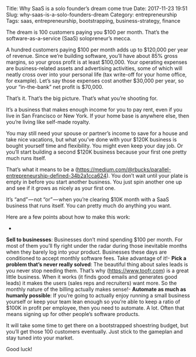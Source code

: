 Title: Why SaaS is a solo founder’s dream come true
Date: 2017-11-23 19:51
Slug: why-saas-is-a-solo-founders-dream
Category: entrepreneurship
Tags: saas, entrepreneurship, bootstrapping, business-strategy, finance

The dream is 100 customers paying you $100 per month. That’s the software-as-a-service (SaaS) solopreneur’s mecca.

A hundred customers paying $100 per month adds up to $120,000 per year of revenue. Since we’re building software, you’ll have about 85% gross margins, so your gross profit is at least $100,000. Your operating expenses are business-related assets and advertising activities, some of which will neatly cross over into your personal life (tax write-off for your home office, for example). Let’s say those expenses cost another $30,000 per year, so your “in-the-bank” net profit is $70,000.

That’s it. That’s the big picture. That’s what you’re shooting for.

It’s a business that makes enough income for you to pay rent, even if you live in San Francisco or New York. If your home base is anywhere else, then you’re living like self-made royalty.

You may still need your spouse or partner’s income to save for a house and take nice vacations, but what you’ve done with your $120K business is bought yourself time and flexibility. You might even keep your day job. Or you’ll start building a second $120K business because your first one pretty much runs itself.

That’s what it means to be a (https://medium.com/@rbucks/parallel-entrepreneurship-defined-34b2a1cca624). You don’t wait until your plate is empty in before you start another business. You just spin another one up and see if it grows as nicely as your first one.

It’s “and” — not “or” — when you’re clearing $10K month with a SaaS business that runs itself. You can pretty much do anything you want.

Here are a few points about how to make this work:

- 
**Sell to businesses**: Businesses don’t mind spending $100 per month. For most of them you’ll fly right under the radar during those inevitable months when they barely log into your product. Businesses these days are conditioned to accept monthly software fees. Take advantage of it!- 
**Pick a problem that’s never really solved**: The beautiful thing about sales leads is you never stop needing them. That’s why (https://www.toofr.com) is a great little business. When it works (it finds good emails and generates good leads) it makes the users (sales reps and recruiters) want more. So the monthly nature of the billing actually makes sense!- 
**Automate as much as humanly possible**: If you’re going to actually enjoy running a small business yourself or keep your team lean enough so you’re able to keep a ratio of $100K in profit per employee, then you need to automate. A lot. Often that means signing up for other people’s software products.

It will take some time to get there on a bootstrapped shoestring budget, but you’ll get those 100 customers eventually. Just stick to the gameplan and stay tuned into your market.

Good luck!